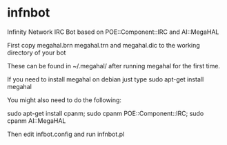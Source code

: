 infnbot
=======

Infinity Network IRC Bot based on POE::Component::IRC and AI::MegaHAL

First copy megahal.brn megahal.trn and megahal.dic to the working directory of your bot

These can be found in ~/.megahal/ after running megahal for the first time.

If you need to install megahal on debian just type sudo apt-get install megahal

You might also need to do the following:

sudo apt-get install cpanm;
sudo cpanm POE::Component::IRC;
sudo cpanm AI::MegaHAL


Then edit infbot.config and run infnbot.pl
